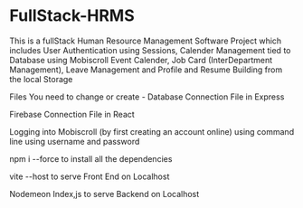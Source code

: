 # FullStack-HRMS

This is a fullStack Human Resource Management Software Project which includes User Authentication using Sessions, Calender Management tied to Database using Mobiscroll Event Calender, Job Card (InterDepartment Management), Leave Management and Profile and Resume Building from the local Storage

Files You need to change or create - 
Database Connection File in Express

Firebase Connection File in React

Logging into Mobiscroll (by first creating an account online) using command line using username and password



npm i --force to install all the dependencies

vite --host to serve Front End on Localhost

Nodemeon Index,js to serve Backend on Localhost
